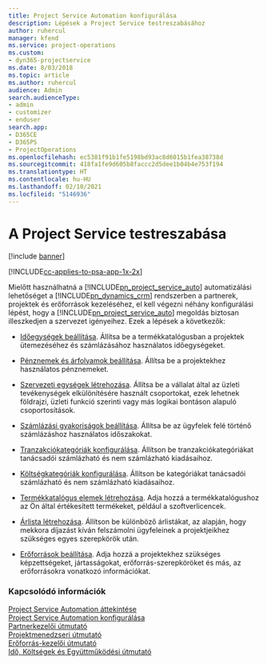 ```yaml
---
title: Project Service Automation konfigurálása
description: Lépések a Project Service testreszabásához
author: ruhercul
manager: kfend
ms.service: project-operations
ms.custom:
- dyn365-projectservice
ms.date: 8/03/2018
ms.topic: article
ms.author: ruhercul
audience: Admin
search.audienceType:
- admin
- customizer
- enduser
search.app:
- D365CE
- D365PS
- ProjectOperations
ms.openlocfilehash: ec5381f91b1fe5198bd93ac8d6015b1fea38738d
ms.sourcegitcommit: 418fa1fe9d605b8faccc2d5dee1b04b4e753f194
ms.translationtype: HT
ms.contentlocale: hu-HU
ms.lasthandoff: 02/10/2021
ms.locfileid: "5146936"
---
```

# <a name="configure-project-service"></a>A Project Service testreszabása

[!include [banner](../includes/psa-now-project-operations.md)]

[!INCLUDE[cc-applies-to-psa-app-1x-2x](../includes/cc-applies-to-psa-app-1x-2x.md)]

Mielőtt használhatná a [!INCLUDE[pn_project_service_auto](../includes/pn-project-service-auto.md)] automatizálási lehetőséget a [!INCLUDE[pn_dynamics_crm](../includes/pn-dynamics-crm.md)] rendszerben a partnerek, projektek és erőforrások kezeléséhez, el kell végezni néhány konfigurálási lépést, hogy a [!INCLUDE[pn_project_service_auto](../includes/pn-project-service-auto.md)] megoldás biztosan illeszkedjen a szervezet igényeihez. Ezek a lépések a következők:  
  
-   [Időegységek beállítása](../psa/set-up-time-units.md). Állítsa be a termékkatalógusban a projektek ütemezéséhez és számlázásához használatos időegységeket.  
  
-   [Pénznemek és árfolyamok beállítása](../psa/set-up-currencies-exchange-rates.md). Állítsa be a projektekhez használatos pénznemeket.  
  
-   [Szervezeti egységek létrehozása](../psa/create-organizational-units.md). Állítsa be a vállalat által az üzleti tevékenységek elkülönítésére használt csoportokat, ezek lehetnek földrajzi, üzleti funkció szerinti vagy más logikai bontáson alapuló csoportosítások.  
  
-   [Számlázási gyakoriságok beállítása](../psa/set-up-invoice-frequencies.md). Állítsa be az ügyfelek felé történő számlázáshoz használatos időszakokat.  
  
-   [Tranzakciókategóriák konfigurálása](../psa/configure-transaction-categories.md). Állítson be tranzakciókategóriákat tanácsadói számlázható és nem számlázható kiadásaihoz.  
  
-   [Költségkategóriák konfigurálása](../psa/configure-expense-categories.md). Állítson be kategóriákat tanácsadói számlázható és nem számlázható kiadásaihoz.  
  
-   [Termékkatalógus elemek létrehozása](../psa/create-product-catalog-items.md). Adja hozzá a termékkatalógushoz az Ön által értékesített termékeket, például a szoftverlicencek.  
  
-   [Árlista létrehozása](../psa/create-price-list.md). Állítson be különböző árlistákat, az alapján, hogy mekkora díjazást kíván felszámolni ügyfeleinek a projektjeikhez szükséges egyes szerepkörök után.  
  
-   [Erőforrások beállítása](../psa/set-up-resources.md). Adja hozzá a projektekhez szükséges képzettségeket, jártasságokat, erőforrás-szerepköröket és más, az erőforrásokra vonatkozó információkat.  
  
### <a name="see-also"></a>Kapcsolódó információk  
 [Project Service Automation áttekintése](../psa/overview.md)   
 [Project Service Automation konfigurálása](../psa/configure.md)   
 [Partnerkezelői útmutató](../psa/account-manager-guide.md)   
 [Projektmenedzseri útmutató](../psa/project-manager-guide.md)   
 [Erőforrás-kezelői útmutató](../psa/resource-manager-guide.md)   
 [Idő, Költségek és Együttműködési útmutató](../psa/time-expense-collaboration-guide.md)
